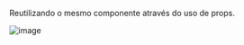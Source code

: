 Reutilizando o mesmo componente através do uso de props.

![image](https://user-images.githubusercontent.com/73969323/150693494-bb549e92-b5a9-4719-ac12-fc284babf6a5.png)
